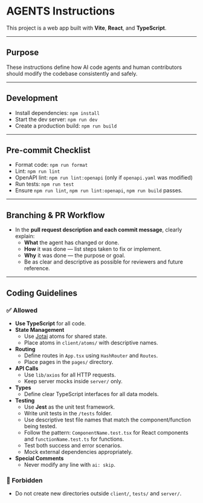 # AGENTS Instructions

This project is a web app built with **Vite**, **React**, and **TypeScript**.

---

## Purpose

These instructions define how AI code agents and human contributors should modify the codebase consistently and safely.

---

## Development

- Install dependencies: `npm install`
- Start the dev server: `npm run dev`
- Create a production build: `npm run build`

---

## Pre-commit Checklist

- Format code: `npm run format`
- Lint: `npm run lint`
- OpenAPI lint: `npm run lint:openapi` (only if `openapi.yaml` was modified)
- Run tests: `npm run test`
- Ensure `npm run lint`, `npm run lint:openapi`, `npm run build` passes.

---

## Branching & PR Workflow

- In the **pull request description and each commit message**, clearly explain:
  - **What** the agent has changed or done.
  - **How** it was done — list steps taken to fix or implement.
  - **Why** it was done — the purpose or goal.
  - Be as clear and descriptive as possible for reviewers and future reference.

---

## Coding Guidelines

### ✅ Allowed

- **Use TypeScript** for all code.
- **State Management**
  - Use [Jotai](https://jotai.org/) atoms for shared state.
  - Place atoms in `client/atoms/` with descriptive names.
- **Routing**
  - Define routes in `App.tsx` using `HashRouter` and `Routes`.
  - Place pages in the `pages/` directory.
- **API Calls**
  - Use `lib/axios` for all HTTP requests.
  - Keep server mocks inside `server/` only.
- **Types**
  - Define clear TypeScript interfaces for all data models.
- **Testing**
  - Use **Jest** as the unit test framework.
  - Write unit tests in the `/tests` folder.
  - Use descriptive test file names that match the component/function being tested.
  - Follow the pattern: `ComponentName.test.tsx` for React components and `functionName.test.ts` for functions.
  - Test both success and error scenarios.
  - Mock external dependencies appropriately.
- **Special Comments**
  - Never modify any line with `ai: skip`.

### 🚫 Forbidden

- Do not create new directories outside `client/`, `tests/` and `server/`.

